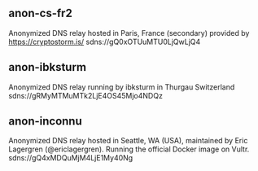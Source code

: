 ## anon-cs-fr2
Anonymized DNS relay hosted in Paris, France (secondary) provided by https://cryptostorm.is/
sdns://gQ0xOTUuMTU0LjQwLjQ4

## anon-ibksturm
Anonymized DNS relay running by ibksturm in Thurgau Switzerland
sdns://gRMyMTMuMTk2LjE4OS45Mjo4NDQz

## anon-inconnu 
Anonymized DNS relay hosted in Seattle, WA (USA), maintained by Eric	Lagergren (@ericlagergren). Running the official Docker image on Vultr.		
sdns://gQ4xMDQuMjM4LjE1My40Ng
